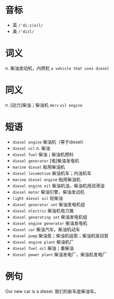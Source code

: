 # 音标

- 英 `/'diːz(ə)l/`
- 美 `/'dizl/`

# 词义

n. 柴油发动机，内燃机
`a vehicle that uses diesel`

# 同义

n. [动力]柴油；柴油机
`derv` `oil engine`

# 短语

- `diesel engine` 柴油机（等于diesel）
- `diesel oil` n. 柴油
- `diesel fuel` 柴油；柴油机燃料
- `diesel generator` [电]柴油发电机
- `marine diesel` 船用柴油机
- `diesel locomotive` 柴油机车；内油机车
- `marine diesel engine` 船用柴油机
- `diesel engine oil` 柴油机油，柴油机用润滑油
- `diesel motor` 柴油引擎，柴油发动机
- `light diesel oil` 轻柴油
- `diesel generator set` 柴油发电机组
- `diesel electric` 柴油机电力推
- `diesel generating set` 柴油发电机组
- `diesel engine generator` 柴油发电机
- `diesel car` 柴油汽车，柴油机动车
- `diesel pump` 柴油泵；柴油机组泵；柴油机驱动泵
- `diesel engine plant` 柴油机厂
- `diesel fuel oil` 柴油；重柴油
- `diesel power plant` 柴油发电厂，柴油机发电厂

# 例句

Our new car is a diesel.
我们的新车是柴油车。


